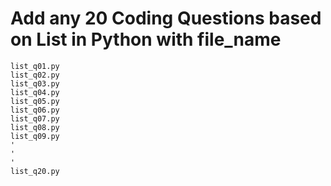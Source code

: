 # Add any 20 Coding Questions based on List in Python with file_name

```
list_q01.py
list_q02.py
list_q03.py
list_q04.py
list_q05.py
list_q06.py
list_q07.py
list_q08.py
list_q09.py
'
'
'
list_q20.py
```